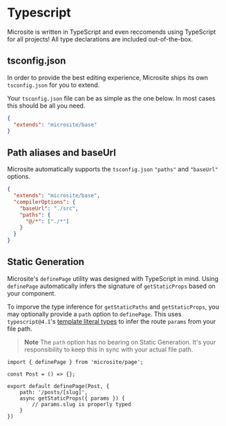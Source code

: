# Typescript

Microsite is written in TypeScript and even reccomends using TypeScript for all projects! All type declarations are included out-of-the-box.

## tsconfig.json

In order to provide the best editing experience, Microsite ships its own `tsconfig.json` for you to extend.

Your `tsconfig.json` file can be as simple as the one below. In most cases this should be all you need.

```json
{
  "extends": "microsite/base"
}
```

## Path aliases and baseUrl

Microsite automatically supports the `tsconfig.json` `"paths"` and `"baseUrl"` options.

```json
{
  "extends": "microsite/base",
  "compilerOptions": {
    "baseUrl": "./src",
    "paths": {
      "@/*": ["./*"]
    }
  }
}
```

## Static Generation

Microsite's `definePage` utility was designed with TypeScript in mind. Using `definePage` automatically infers the signature of `getStaticProps` based on your component.

To imporve the type inference for `getStaticPaths` and `getStaticProps`, you may optionally provide a `path` option to `definePage`. This uses `typescript@4.1`'s [template literal types](https://devblogs.microsoft.com/typescript/announcing-typescript-4-1-beta/#template-literal-types) to infer the route `params` from your file path.

> **Note** The `path` option has no bearing on Static Generation. It's your responsibility to keep this in sync with your actual file path.

```tsx
import { definePage } from 'microsite/page';

const Post = () => {};

export default definePage(Post, {
    path: '/posts/[slug]',
    async getStaticProps({ params }) {
        // params.slug is properly typed
    }
})
```
